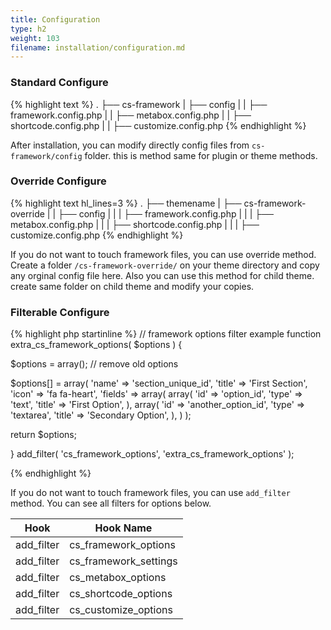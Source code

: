 ```yaml
---
title: Configuration
type: h2
weight: 103
filename: installation/configuration.md
---
```


### Standard Configure

{% highlight text %}
.
├── cs-framework
|   ├── config
|   |   ├── framework.config.php
|   |   ├── metabox.config.php
|   |   ├── shortcode.config.php
|   |   ├── customize.config.php
{% endhighlight %}

After installation, you can modify directly config files from `cs-framework/config` folder. this is method same for plugin or theme methods.

### Override Configure

{% highlight text hl_lines=3 %}
.
├── themename
|   ├── cs-framework-override
|   |   ├── config
|   |   |   ├── framework.config.php
|   |   |   ├── metabox.config.php
|   |   |   ├── shortcode.config.php
|   |   |   ├── customize.config.php
{% endhighlight %}

If you do not want to touch framework files, you can use override method. Create a folder `/cs-framework-override/` on your theme directory and copy any orginal config file here.
Also you can use this method for child theme. create same folder on child theme and modify your copies.

### Filterable Configure

{% highlight php startinline %}
// framework options filter example
function extra_cs_framework_options( $options ) {

  $options      = array(); // remove old options

  $options[]    = array(
    'name'      => 'section_unique_id',
    'title'     => 'First Section',
    'icon'      => 'fa fa-heart',
    'fields'    => array(
      array(
        'id'    => 'option_id',
        'type'  => 'text',
        'title' => 'First Option',
      ),
      array(
        'id'    => 'another_option_id',
        'type'  => 'textarea',
        'title' => 'Secondary Option',
      ),
    )
  );

  return $options;

}
add_filter( 'cs_framework_options', 'extra_cs_framework_options' );

{% endhighlight %}

If you do not want to touch framework files, you can use `add_filter` method. You can see all filters for options below.

| Hook         | Hook Name             |
| -------------|-----------------------|
| add_filter   | cs_framework_options  |
| add_filter   | cs_framework_settings |
| add_filter   | cs_metabox_options    |
| add_filter   | cs_shortcode_options  |
| add_filter   | cs_customize_options  |